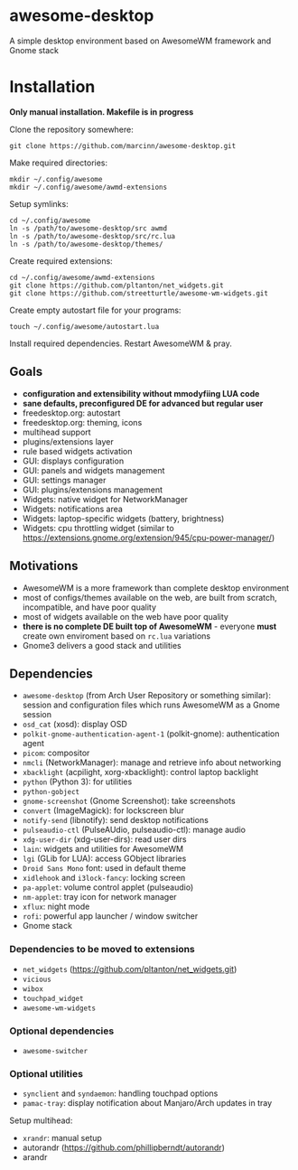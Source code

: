 # awesome-desktop
A simple desktop environment based on AwesomeWM framework and Gnome
stack

# Installation

**Only manual installation. Makefile is in progress**

Clone the repository somewhere:

```
git clone https://github.com/marcinn/awesome-desktop.git
```

Make required directories:

```
mkdir ~/.config/awesome
mkdir ~/.config/awesome/awmd-extensions
```

Setup symlinks:

```
cd ~/.config/awesome
ln -s /path/to/awesome-desktop/src awmd
ln -s /path/to/awesome-desktop/src/rc.lua
ln -s /path/to/awesome-desktop/themes/
```

Create required extensions:
```
cd ~/.config/awesome/awmd-extensions
git clone https://github.com/pltanton/net_widgets.git
git clone https://github.com/streetturtle/awesome-wm-widgets.git
```

Create empty autostart file for your programs:

```
touch ~/.config/awesome/autostart.lua
```

Install required dependencies.
Restart AwesomeWM & pray.

## Goals

- **configuration and extensibility without mmodyfiing LUA code**
- **sane defaults, preconfigured DE for advanced but regular user**
- freedesktop.org: autostart
- freedesktop.org: theming, icons
- multihead support
- plugins/extensions layer
- rule based widgets activation
- GUI: displays configuration
- GUI: panels and widgets management
- GUI: settings manager
- GUI: plugins/extensions management
- Widgets: native widget for NetworkManager
- Widgets: notifications area
- Widgets: laptop-specific widgets (battery, brightness)
- Widgets: cpu throttling widget (similar to https://extensions.gnome.org/extension/945/cpu-power-manager/)

## Motivations

- AwesomeWM is a more framework than complete desktop environment
- most of configs/themes available on the web, are built from scratch, incompatible, and have poor quality
- most of widgets available on the web have poor quality
- **there is no complete DE built top of AwesomeWM** - everyone **must** create own enviroment based on `rc.lua` variations
- Gnome3 delivers a good stack and utilities

## Dependencies

- `awesome-desktop` (from Arch User Repository or something similar):
  session and configuration files which runs AwesomeWM as a Gnome
  session
- `osd_cat` (xosd): display OSD
- `polkit-gnome-authentication-agent-1` (polkit-gnome): authentication
  agent
- `picom`: compositor
- `nmcli` (NetworkManager): manage and retrieve info about networking
- `xbacklight` (acpilight, xorg-xbacklight): control laptop backlight
- `python` (Python 3): for utilities
- `python-gobject`
- `gnome-screenshot` (Gnome Screenshot): take screenshots
- `convert` (ImageMagick): for lockscreen blur
- `notify-send` (libnotify): send desktop notifications
- `pulseaudio-ctl` (PulseAUdio, pulseaudio-ctl): manage audio
- `xdg-user-dir` (xdg-user-dirs): read user dirs
- `lain`: widgets and utilities for AwesomeWM
- `lgi` (GLib for LUA): access GObject libraries
- `Droid Sans Mono` font: used in default theme
- `xidlehook` and `i3lock-fancy`: locking screen
- `pa-applet`: volume control applet (pulseaudio)
- `nm-applet`: tray icon for network manager
- `xflux`: night mode
- `rofi`: powerful app launcher / window switcher
- Gnome stack


### Dependencies to be moved to extensions
- `net_widgets` (https://github.com/pltanton/net_widgets.git)
- `vicious`
- `wibox`
- `touchpad_widget`
- `awesome-wm-widgets`


### Optional dependencies

- `awesome-switcher`

### Optional utilities

- `synclient` and `syndaemon`: handling touchpad options
- `pamac-tray`: display notification about Manjaro/Arch updates in tray

Setup multihead:
- `xrandr`: manual setup
- autorandr (https://github.com/phillipberndt/autorandr)
- arandr

